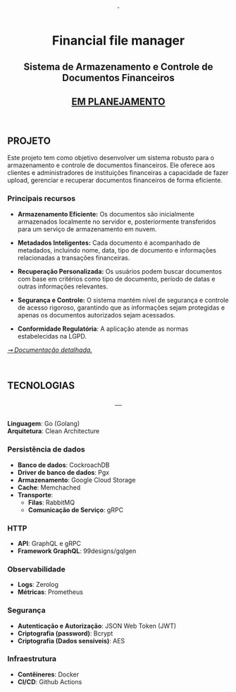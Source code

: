 <div align="center">
<a href="#projeto" target="_blank">
    <img align="center" src="https://img.shields.io/badge/-Projeto-05122A?style=flat&logo=" alt=""/>
  </a> 
 <a href="#tecnologias">
     <img align="center" src="https://img.shields.io/badge/-Tecnologias-05122A?style=flat&logo=Tecnologias" alt=""/>  
</a>       
</div>

<br>

<div align="center">

# Financial file manager
## Sistema de Armazenamento e Controle de Documentos Financeiros

## <u>EM PLANEJAMENTO</u>

</div>

<br>

## PROJETO

Este projeto tem como objetivo desenvolver um sistema robusto para o armazenamento e controle de documentos financeiros. Ele oferece aos clientes e administradores de instituições financeiras a capacidade de fazer upload, gerenciar e recuperar documentos financeiros de forma eficiente.

### Principais recursos

- **Armazenamento Eficiente:** Os documentos são inicialmente armazenados localmente no servidor e, posteriormente transferidos para um serviço de armazenamento em nuvem.

- **Metadados Inteligentes:** Cada documento é acompanhado de metadados, incluindo nome, data, tipo de documento e informações relacionadas a transações financeiras.

- **Recuperação Personalizada:** Os usuários podem buscar documentos com base em critérios como tipo de documento, período de datas e outras informações relevantes.

- **Segurança e Controle:** O sistema mantém nível de segurança e controle de acesso rigoroso, garantindo que as informações sejam protegidas e apenas os documentos autorizados sejam acessados.

-  **Conformidade Regulatória**: A aplicação atende as normas estabelecidas na LGPD.

*<a href="./docs/doc-funcional.md"> ⇝ <u>Documentação detalhada.</u> </a>*

<br>

## TECNOLOGIAS

<div align="center">
<a href="#ersistência-de-dados" target="_blank">
    <img align="center" src="https://img.shields.io/badge/-Persistência de dados-05122A?style=flat&logo=" alt=""/>
  </a> 
 <a href="#http">
     <img align="center" src="https://img.shields.io/badge/-HTTP-05122A?style=flat&logo=Tecnologias" alt=""/>  
</a>   
 <a href="#observabilidade">
     <img align="center" src="https://img.shields.io/badge/-Observabilidade-05122A?style=flat&logo=Tecnologias" alt=""/>  
</a>      
 <a href="#segurança">
     <img align="center" src="https://img.shields.io/badge/-Segurança-05122A?style=flat&logo=Tecnologias" alt=""/>  
</a>     
 <a href="#infraestrutura">
     <img align="center" src="https://img.shields.io/badge/-Infraestrutura-05122A?style=flat&logo=Tecnologias" alt=""/>  
</a>       
</div>

<br>

**Linguagem**: Go (Golang) <br>
**Arquitetura**: Clean Architecture <br>

### Persistência de dados

- **Banco de dados**: CockroachDB 
- **Driver de banco de dados**: Pgx 
- **Armazenamento**: Google Cloud Storage
- **Cache**: Memchached
- **Transporte**: 
  - **Filas**: RabbitMQ 
  - **Comunicação de Serviço**: gRPC

### HTTP

- **API**: GraphQL e gRPC 
- **Framework GraphQL**: 99designs/gqlgen

### Observabilidade

- **Logs**: Zerolog 
- **Métricas**: Prometheus 

### Segurança

- **Autenticação e Autorização**: JSON Web Token (JWT)
- **Criptografia (password)**: Bcrypt
- **Criptografia (Dados sensíveis)**: AES

### Infraestrutura

- **Contêineres**: Docker
- **CI/CD**: Github Actions




